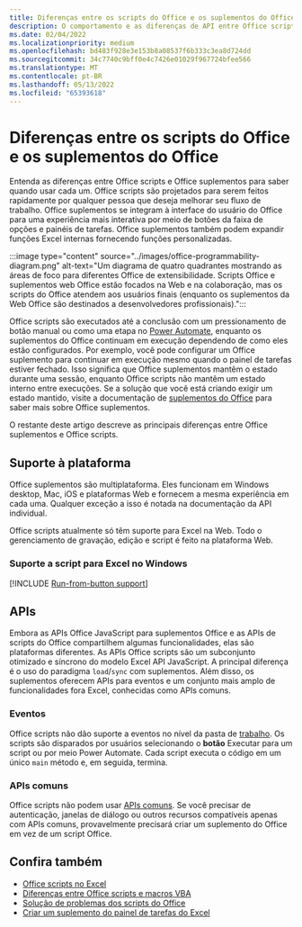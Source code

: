 ```yaml
---
title: Diferenças entre os scripts do Office e os suplementos do Office
description: O comportamento e as diferenças de API entre Office scripts e Office suplementos.
ms.date: 02/04/2022
ms.localizationpriority: medium
ms.openlocfilehash: bd483f928e3e153b8a08537f6b333c3ea8d724dd
ms.sourcegitcommit: 34c7740c9bff0e4c7426e01029f967724bfee566
ms.translationtype: MT
ms.contentlocale: pt-BR
ms.lasthandoff: 05/13/2022
ms.locfileid: "65393618"
---
```

# <a name="differences-between-office-scripts-and-office-add-ins"></a>Diferenças entre os scripts do Office e os suplementos do Office

Entenda as diferenças entre Office scripts e Office suplementos para saber quando usar cada um. Office scripts são projetados para serem feitos rapidamente por qualquer pessoa que deseja melhorar seu fluxo de trabalho. Office suplementos se integram à interface do usuário do Office para uma experiência mais interativa por meio de botões da faixa de opções e painéis de tarefas. Office suplementos também podem expandir funções Excel internas fornecendo funções personalizadas.

:::image type="content" source="../images/office-programmability-diagram.png" alt-text="Um diagrama de quatro quadrantes mostrando as áreas de foco para diferentes Office de extensibilidade. Scripts Office e suplementos web Office estão focados na Web e na colaboração, mas os scripts do Office atendem aos usuários finais (enquanto os suplementos da Web Office são destinados a desenvolvedores profissionais).":::

Office scripts são executados até a conclusão com um pressionamento de botão manual ou como uma etapa no [Power Automate](https://flow.microsoft.com/), enquanto os suplementos do Office continuam em execução dependendo de como eles estão configurados. Por exemplo, você pode configurar um Office suplemento para continuar em execução mesmo quando o painel de tarefas estiver fechado. Isso significa que Office suplementos mantêm o estado durante uma sessão, enquanto Office scripts não mantêm um estado interno entre execuções. Se a solução que você está criando exigir um estado mantido, visite a documentação de [suplementos do Office](/office/dev/add-ins) para saber mais sobre Office suplementos.

O restante deste artigo descreve as principais diferenças entre Office suplementos e Office scripts.

## <a name="platform-support"></a>Suporte à plataforma

Office suplementos são multiplataforma. Eles funcionam em Windows desktop, Mac, iOS e plataformas Web e fornecem a mesma experiência em cada uma. Qualquer exceção a isso é notada na documentação da API individual.

Office scripts atualmente só têm suporte para Excel na Web. Todo o gerenciamento de gravação, edição e script é feito na plataforma Web.

### <a name="script-support-for-excel-on-windows"></a>Suporte a script para Excel no Windows

[!INCLUDE [Run-from-button support](../includes/run-from-button-desktop-support.md)]

## <a name="apis"></a>APIs

Embora as APIs Office JavaScript para suplementos Office e as APIs de scripts do Office compartilhem algumas funcionalidades, elas são plataformas diferentes. As APIs Office scripts são um subconjunto otimizado e síncrono do modelo Excel API JavaScript. A principal diferença é o uso do paradigma `load`/`sync` com suplementos. Além disso, os suplementos oferecem APIs para eventos e um conjunto mais amplo de funcionalidades fora Excel, conhecidas como APIs comuns.

### <a name="events"></a>Eventos

Office scripts não dão suporte a eventos no nível da pasta de [trabalho](/office/dev/add-ins/excel/excel-add-ins-events). Os scripts são disparados por usuários selecionando o **botão** Executar para um script ou por meio Power Automate. Cada script executa o código em um único `main` método e, em seguida, termina.

### <a name="common-apis"></a>APIs comuns

Office scripts não podem usar [APIs comuns](/javascript/api/office). Se você precisar de autenticação, janelas de diálogo ou outros recursos compatíveis apenas com APIs comuns, provavelmente precisará criar um suplemento do Office em vez de um script Office.

## <a name="see-also"></a>Confira também

- [Office scripts no Excel](../overview/excel.md)
- [Diferenças entre Office scripts e macros VBA](vba-differences.md)
- [Solução de problemas dos scripts do Office](../testing/troubleshooting.md)
- [Criar um suplemento do painel de tarefas do Excel](/office/dev/add-ins/quickstarts/excel-quickstart-jquery)
